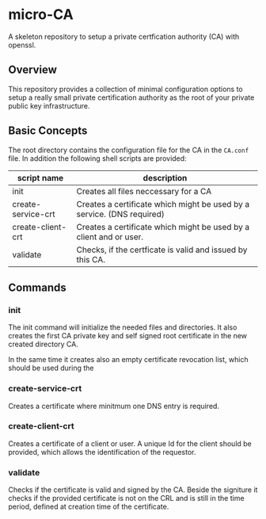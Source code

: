 # micro-CA
A skeleton repository to setup a private certfication authority (CA) with openssl.

## Overview
This repository provides a collection of minimal configuration options to setup a really small private certification authority as the root of your private public key infrastructure. 

## Basic Concepts
The root directory contains the configuration file for the CA in the `CA.conf` file. In addition the following shell scripts are provided:

script name        | description
-------------------|---------------------------------------
init               | Creates all files neccessary for a CA
create-service-crt | Creates a certificate which might be used by a service. (DNS required)
create-client-crt  | Creates a certificate which might be used by a client and or user.
validate           | Checks, if the certficate is valid and issued by this CA.

## Commands
### init
The init command will initialize the needed files and directories. It also creates the first CA private key and self signed root certificate in the new created directory CA.

In the same time it creates also an empty certificate revocation list, which should be used during the 

### create-service-crt
Creates a certificate where minitmum one DNS entry is required.

### create-client-crt
Creates a certificate of a client or user. A unique Id for the client should be provided, which allows the identification of the requestor.

### validate
Checks if the certificate is valid and signed by the CA. Beside the signiture it checks if the provided certificate is not on the CRL and is still in the time period, defined at creation time of the certificate.